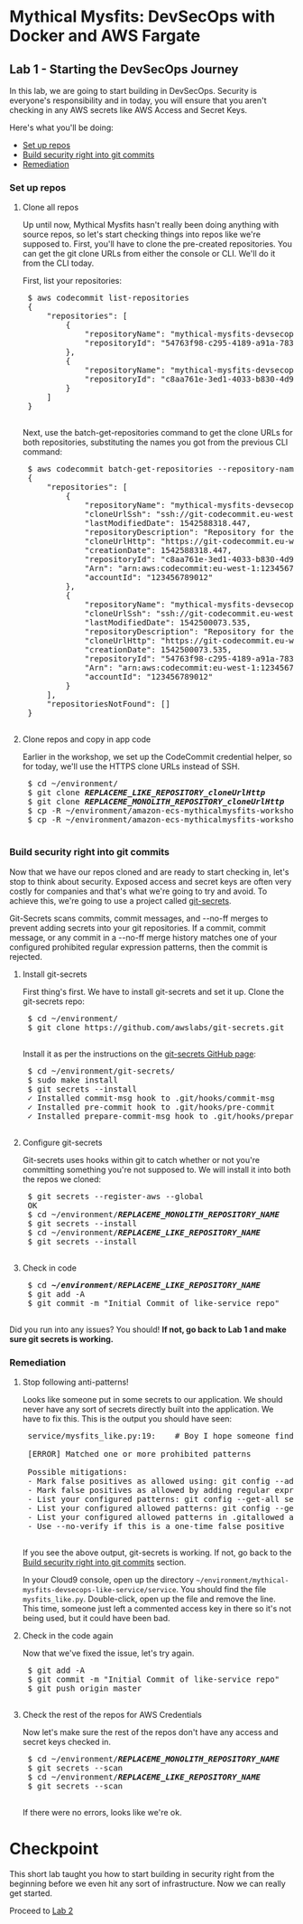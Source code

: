 # Mythical Mysfits: DevSecOps with Docker and AWS Fargate

## Lab 1 - Starting the DevSecOps Journey

In this lab, we are going to start building in DevSecOps. Security is everyone's responsibility and in today, you will ensure that you aren't checking in any AWS secrets like AWS Access and Secret Keys.

Here's what you'll be doing:

* [Set up repos](#set-up-repos)
* [Build security right into git commits](#build-security-right-into-git-commits)
* [Remediation](#rsemediation)

### Set up repos

1. Clone all repos

    Up until now, Mythical Mysfits hasn't really been doing anything with source repos, so let's start checking things into repos like we're supposed to. First, you'll have to clone the pre-created repositories. You can get the git clone URLs from either the console or CLI. We'll do it from the CLI today.

    First, list your repositories:

    <pre>
    $ aws codecommit list-repositories
    {
        "repositories": [
            {
                "repositoryName": "mythical-mysfits-devsecops-like-service",
                "repositoryId": "54763f98-c295-4189-a91a-7830ea085aae"
            },
            {
                "repositoryName": "mythical-mysfits-devsecops-monolith-service",
                "repositoryId": "c8aa761e-3ed1-4033-b830-4d9465b51087"
            }
        ]
    }
    </pre>

    Next, use the batch-get-repositories command to get the clone URLs for both repositories, substituting the names you got from the previous CLI command:

    <pre>
    $ aws codecommit batch-get-repositories --repository-names mythical-mysfits-devsecops-monolith-service mythical-mysfits-devsecops-like-service
    {
        "repositories": [
            {
                "repositoryName": "mythical-mysfits-devsecops-monolith-service",
                "cloneUrlSsh": "ssh://git-codecommit.eu-west-1.amazonaws.com/v1/repos/mythical-mysfits-devsecops-monolith-service",
                "lastModifiedDate": 1542588318.447,
                "repositoryDescription": "Repository for the Mythical Mysfits monolith service",
                "cloneUrlHttp": "https://git-codecommit.eu-west-1.amazonaws.com/v1/repos/mythical-mysfits-devsecops-monolith-service",
                "creationDate": 1542588318.447,
                "repositoryId": "c8aa761e-3ed1-4033-b830-4d9465b51087",
                "Arn": "arn:aws:codecommit:eu-west-1:123456789012:mythical-mysfits-devsecops-monolith-service",
                "accountId": "123456789012"
            },
            {
                "repositoryName": "mythical-mysfits-devsecops-like-service",
                "cloneUrlSsh": "ssh://git-codecommit.eu-west-1.amazonaws.com/v1/repos/mythical-mysfits-devsecops-like-service",
                "lastModifiedDate": 1542500073.535,
                "repositoryDescription": "Repository for the Mythical Mysfits like service",
                "cloneUrlHttp": "https://git-codecommit.eu-west-1.amazonaws.com/v1/repos/mythical-mysfits-devsecops-like-service",
                "creationDate": 1542500073.535,
                "repositoryId": "54763f98-c295-4189-a91a-7830ea085aae",
                "Arn": "arn:aws:codecommit:eu-west-1:123456789012:mythical-mysfits-devsecops-like-service",
                "accountId": "123456789012"
            }
        ],
        "repositoriesNotFound": []
    }
    </pre>

2. Clone repos and copy in app code

    Earlier in the workshop, we set up the CodeCommit credential helper, so for today, we'll use the HTTPS clone URLs instead of SSH.

    <pre>
    $ cd ~/environment/
    $ git clone <b><i>REPLACEME_LIKE_REPOSITORY_cloneUrlHttp</b></i>
    $ git clone <b><i>REPLACEME_MONOLITH_REPOSITORY_cloneUrlHttp</b></i>
    $ cp -R ~/environment/amazon-ecs-mythicalmysfits-workshop/workshop-2/app/like-service/* <b><i>REPLACEME_LIKE_REPOSITORY_NAME</b></i>
    $ cp -R ~/environment/amazon-ecs-mythicalmysfits-workshop/workshop-2/app/monolith-service/* <b><i>REPLACEME_MONOLITH_REPOSITORY_NAME</b></i>
    </pre>

### Build security right into git commits

Now that we have our repos cloned and are ready to start checking in, let's stop to think about security. Exposed access and secret keys are often very costly for companies and that's what we're going to try and avoid. To achieve this, we're going to use a project called [git-secrets](https://github.com/awslabs/git-secrets).

Git-Secrets scans commits, commit messages, and --no-ff merges to prevent adding secrets into your git repositories. If a commit, commit message, or any commit in a --no-ff merge history matches one of your configured prohibited regular expression patterns, then the commit is rejected.

1. Install git-secrets

    First thing's first. We have to install git-secrets and set it up. Clone the git-secrets repo:

    <pre>
    $ cd ~/environment/
    $ git clone https://github.com/awslabs/git-secrets.git
    </pre>

    Install it as per the instructions on the [git-secrets GitHub page](https://github.com/awslabs/git-secrets#installing-git-secrets):

    <pre>
    $ cd ~/environment/git-secrets/
    $ sudo make install
    $ git secrets --install
    ✓ Installed commit-msg hook to .git/hooks/commit-msg
    ✓ Installed pre-commit hook to .git/hooks/pre-commit
    ✓ Installed prepare-commit-msg hook to .git/hooks/prepare-commit-msg
    </pre>

2. Configure git-secrets

    Git-secrets uses hooks within git to catch whether or not you're committing something you're not supposed to. We will install it into both the repos we cloned:

    <pre>
    $ git secrets --register-aws --global
    OK
    $ cd ~/environment/<b><i>REPLACEME_MONOLITH_REPOSITORY_NAME</b></i>
    $ git secrets --install
    $ cd ~/environment/<b><i>REPLACEME_LIKE_REPOSITORY_NAME</b></i>
    $ git secrets --install
    </pre>

3. Check in code
    <pre>
    $ cd <b><i>~/environment/REPLACEME_LIKE_REPOSITORY_NAME</b></i>
    $ git add -A
    $ git commit -m "Initial Commit of like-service repo"
    </pre>

Did you run into any issues? You should! **If not, go back to Lab 1 and make sure git secrets is working.**

### Remediation

1. Stop following anti-patterns!

    Looks like someone put in some secrets to our application. We should never have any sort of secrets directly built into the application. We have to fix this. This is the output you should have seen:

    <pre>
    service/mysfits_like.py:19:    # Boy I hope someone finds me: AKIAIOSFODNN7EXAMPLS

    [ERROR] Matched one or more prohibited patterns

    Possible mitigations:
    - Mark false positives as allowed using: git config --add secrets.allowed ...
    - Mark false positives as allowed by adding regular expressions to .gitallowed at repository's root directory
    - List your configured patterns: git config --get-all secrets.patterns
    - List your configured allowed patterns: git config --get-all secrets.allowed
    - List your configured allowed patterns in .gitallowed at repository's root directory
    - Use --no-verify if this is a one-time false positive
    </pre>

    If you see the above output, git-secrets is working. If not, go back to the [Build security right into git commits](#build-security-right-into-git-commits) section.

    In your Cloud9 console, open up the directory `~/environment/mythical-mysfits-devsecops-like-service/service`. You should find the file `mysfits_like.py`. Double-click, open up the file and remove the line. This time, someone just left a commented access key in there so it's not being used, but it could have been bad.

2. Check in the code again

    Now that we've fixed the issue, let's try again.
    <pre>
    $ git add -A
    $ git commit -m "Initial Commit of like-service repo"
    $ git push origin master
    </pre>

3. Check the rest of the repos for AWS Credentials

    Now let's make sure the rest of the repos don't have any access and secret keys checked in.

    <pre>
    $ cd ~/environment/<b><i>REPLACEME_MONOLITH_REPOSITORY_NAME</b></i>
    $ git secrets --scan
    $ cd ~/environment/<b><i>REPLACEME_LIKE_REPOSITORY_NAME</b></i>
    $ git secrets --scan
    </pre>

    If there were no errors, looks like we're ok.

# Checkpoint

This short lab taught you how to start building in security right from the beginning before we even hit any sort of infrastructure. Now we can really get started.

Proceed to [Lab 2](../Lab-2)
